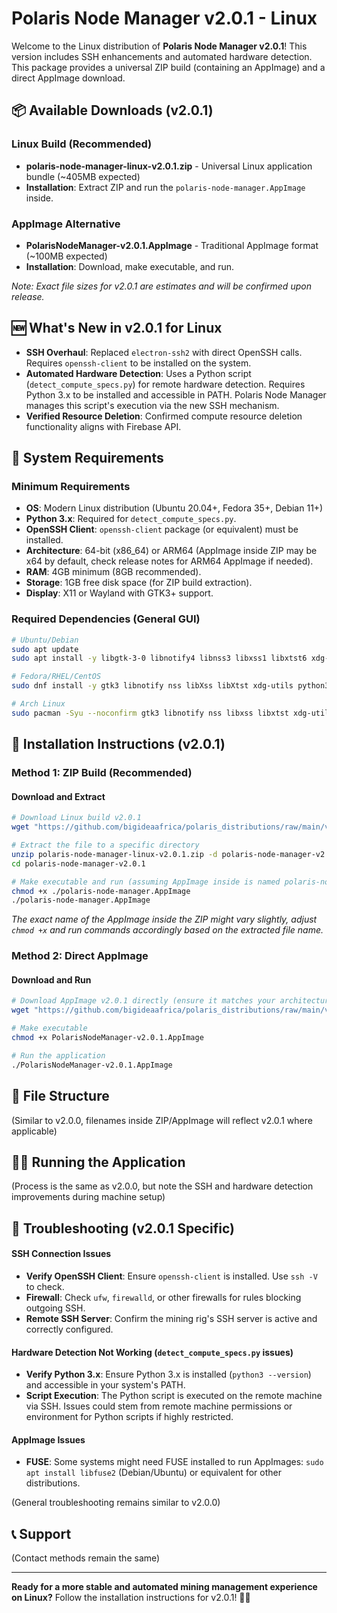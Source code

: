 # Polaris Node Manager v2.0.1 - Linux

Welcome to the Linux distribution of **Polaris Node Manager v2.0.1**! This version includes SSH enhancements and automated hardware detection. This package provides a universal ZIP build (containing an AppImage) and a direct AppImage download.

## 📦 Available Downloads (v2.0.1)

### Linux Build (Recommended)
- **polaris-node-manager-linux-v2.0.1.zip** - Universal Linux application bundle (~405MB expected)
- **Installation**: Extract ZIP and run the `polaris-node-manager.AppImage` inside.

### AppImage Alternative
- **PolarisNodeManager-v2.0.1.AppImage** - Traditional AppImage format (~100MB expected)
- **Installation**: Download, make executable, and run.

*Note: Exact file sizes for v2.0.1 are estimates and will be confirmed upon release.*

## 🆕 What's New in v2.0.1 for Linux
- **SSH Overhaul**: Replaced `electron-ssh2` with direct OpenSSH calls. Requires `openssh-client` to be installed on the system.
- **Automated Hardware Detection**: Uses a Python script (`detect_compute_specs.py`) for remote hardware detection. Requires Python 3.x to be installed and accessible in PATH. Polaris Node Manager manages this script's execution via the new SSH mechanism.
- **Verified Resource Deletion**: Confirmed compute resource deletion functionality aligns with Firebase API.

## 🔧 System Requirements

### Minimum Requirements
- **OS**: Modern Linux distribution (Ubuntu 20.04+, Fedora 35+, Debian 11+)
- **Python 3.x**: Required for `detect_compute_specs.py`.
- **OpenSSH Client**: `openssh-client` package (or equivalent) must be installed.
- **Architecture**: 64-bit (x86_64) or ARM64 (AppImage inside ZIP may be x64 by default, check release notes for ARM64 AppImage if needed).
- **RAM**: 4GB minimum (8GB recommended).
- **Storage**: 1GB free disk space (for ZIP build extraction).
- **Display**: X11 or Wayland with GTK3+ support.

### Required Dependencies (General GUI)
```bash
# Ubuntu/Debian
sudo apt update
sudo apt install -y libgtk-3-0 libnotify4 libnss3 libxss1 libxtst6 xdg-utils python3 openssh-client

# Fedora/RHEL/CentOS
sudo dnf install -y gtk3 libnotify nss libXss libXtst xdg-utils python3 openssh-clients

# Arch Linux
sudo pacman -Syu --noconfirm gtk3 libnotify nss libxss libxtst xdg-utils python openssh
```

## 🚀 Installation Instructions (v2.0.1)

### Method 1: ZIP Build (Recommended)

#### Download and Extract
```bash
# Download Linux build v2.0.1
wget "https://github.com/bigideaafrica/polaris_distributions/raw/main/v2.0.1/linux/polaris-node-manager-linux-v2.0.1.zip"

# Extract the file to a specific directory
unzip polaris-node-manager-linux-v2.0.1.zip -d polaris-node-manager-v2.0.1
cd polaris-node-manager-v2.0.1

# Make executable and run (assuming AppImage inside is named polaris-node-manager.AppImage)
chmod +x ./polaris-node-manager.AppImage 
./polaris-node-manager.AppImage
```
*The exact name of the AppImage inside the ZIP might vary slightly, adjust `chmod +x` and run commands accordingly based on the extracted file name.*

### Method 2: Direct AppImage

#### Download and Run
```bash
# Download AppImage v2.0.1 directly (ensure it matches your architecture if separate AppImages are provided)
wget "https://github.com/bigideaafrica/polaris_distributions/raw/main/v2.0.1/linux/PolarisNodeManager-v2.0.1.AppImage"

# Make executable
chmod +x PolarisNodeManager-v2.0.1.AppImage

# Run the application
./PolarisNodeManager-v2.0.1.AppImage
```

## 📂 File Structure
(Similar to v2.0.0, filenames inside ZIP/AppImage will reflect v2.0.1 where applicable)

## 🏃‍♂️ Running the Application
(Process is the same as v2.0.0, but note the SSH and hardware detection improvements during machine setup)

## 🚨 Troubleshooting (v2.0.1 Specific)

#### SSH Connection Issues
- **Verify OpenSSH Client**: Ensure `openssh-client` is installed. Use `ssh -V` to check.
- **Firewall**: Check `ufw`, `firewalld`, or other firewalls for rules blocking outgoing SSH.
- **Remote SSH Server**: Confirm the mining rig's SSH server is active and correctly configured.

#### Hardware Detection Not Working (`detect_compute_specs.py` issues)
- **Verify Python 3.x**: Ensure Python 3.x is installed (`python3 --version`) and accessible in your system's PATH.
- **Script Execution**: The Python script is executed on the remote machine via SSH. Issues could stem from remote machine permissions or environment for Python scripts if highly restricted.

#### AppImage Issues
- **FUSE**: Some systems might need FUSE installed to run AppImages: `sudo apt install libfuse2` (Debian/Ubuntu) or equivalent for other distributions.

(General troubleshooting remains similar to v2.0.0)

## 📞 Support
(Contact methods remain the same)

---

**Ready for a more stable and automated mining management experience on Linux?** Follow the installation instructions for v2.0.1! 🐧🚀 